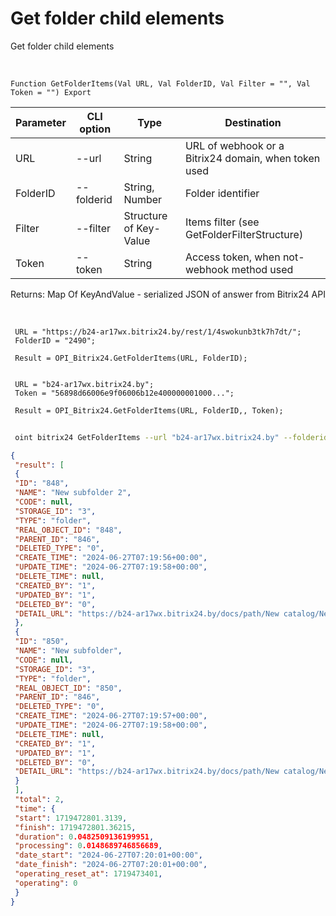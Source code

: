 ﻿---
sidebar_position: 15
---

# Get folder child elements
 Get folder child elements


<br/>


`Function GetFolderItems(Val URL, Val FolderID, Val Filter = "", Val Token = "") Export`

 | Parameter | CLI option | Type | Destination |
 |-|-|-|-|
 | URL | --url | String | URL of webhook or a Bitrix24 domain, when token used |
 | FolderID | --folderid | String, Number | Folder identifier |
 | Filter | --filter | Structure of Key-Value | Items filter (see GetFolderFilterStructure) |
 | Token | --token | String | Access token, when not-webhook method used |

 
 Returns: Map Of KeyAndValue - serialized JSON of answer from Bitrix24 API

<br/>




```bsl title="Code example"
 URL = "https://b24-ar17wx.bitrix24.by/rest/1/4swokunb3tk7h7dt/";
 FolderID = "2490";
 
 Result = OPI_Bitrix24.GetFolderItems(URL, FolderID);
 
 
 URL = "b24-ar17wx.bitrix24.by";
 Token = "56898d66006e9f06006b12e400000001000...";
 
 Result = OPI_Bitrix24.GetFolderItems(URL, FolderID,, Token);
```
	


```sh title="CLI command example"
 
 oint bitrix24 GetFolderItems --url "b24-ar17wx.bitrix24.by" --folderid "2490" --filter %filter% --token "56898d66006e9f06006b12e400000001000..."

```

```json title="Result"
{
 "result": [
 {
 "ID": "848",
 "NAME": "New subfolder 2",
 "CODE": null,
 "STORAGE_ID": "3",
 "TYPE": "folder",
 "REAL_OBJECT_ID": "848",
 "PARENT_ID": "846",
 "DELETED_TYPE": "0",
 "CREATE_TIME": "2024-06-27T07:19:56+00:00",
 "UPDATE_TIME": "2024-06-27T07:19:58+00:00",
 "DELETE_TIME": null,
 "CREATED_BY": "1",
 "UPDATED_BY": "1",
 "DELETED_BY": "0",
 "DETAIL_URL": "https://b24-ar17wx.bitrix24.by/docs/path/New catalog/New subfolder 2"
 },
 {
 "ID": "850",
 "NAME": "New subfolder",
 "CODE": null,
 "STORAGE_ID": "3",
 "TYPE": "folder",
 "REAL_OBJECT_ID": "850",
 "PARENT_ID": "846",
 "DELETED_TYPE": "0",
 "CREATE_TIME": "2024-06-27T07:19:57+00:00",
 "UPDATE_TIME": "2024-06-27T07:19:58+00:00",
 "DELETE_TIME": null,
 "CREATED_BY": "1",
 "UPDATED_BY": "1",
 "DELETED_BY": "0",
 "DETAIL_URL": "https://b24-ar17wx.bitrix24.by/docs/path/New catalog/New subfolder"
 }
 ],
 "total": 2,
 "time": {
 "start": 1719472801.3139,
 "finish": 1719472801.36215,
 "duration": 0.0482509136199951,
 "processing": 0.0148689746856689,
 "date_start": "2024-06-27T07:20:01+00:00",
 "date_finish": "2024-06-27T07:20:01+00:00",
 "operating_reset_at": 1719473401,
 "operating": 0
 }
}
```
